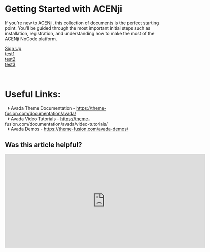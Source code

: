 
# Getting Started with ACENji

If you're new to ACENji, this collection of documents is the perfect starting point. You'll be guided through the most important initial steps such as installation, registration, and understanding how to make the most of the ACENji NoCode platform.  
  
[Sign Up](../../getting-started/signup/index.md)  
[test1](../../tutorials/cards/index.md)  
[test2](../../tutorials/forms/index.md)   
[test3](../../tutorials/staff/index.md)    
<p style="margin-top:70px;"></p>

# Useful Links:

<span class="triangle"></span> Avada Theme Documentation - https://theme-fusion.com/documentation/avada/     
<span class="triangle"></span> Avada Video Tutorials - https://theme-fusion.com/documentation/avada/video-tutorials/    
<span class="triangle"></span> Avada Demos - https://theme-fusion.com/avada-demos/  


<style>
.triangle {
display: inline-block;
width: 0;
height: 0;
border-style: solid;
border-width: 5px 0 5px 5px;
border-color: transparent transparent transparent #595959;
margin-left: 10px;
}
</style>
<p style="margin-top:30px;"></p>


## Was this article helpful?

<iframe src="https://docs.google.com/forms/d/e/1FAIpQLSdXkTvdJ55bB5b2PVxWbVssZchom_i_iwceS3ROAqpETif4EA/viewform?embedded=true" width="640" height="300" frameborder="0" marginheight="0" marginwidth="0">Wird geladen…</iframe>


